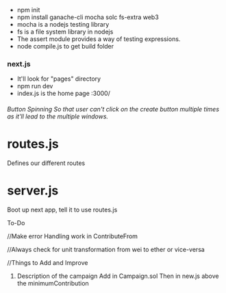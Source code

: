 - npm init
- npm install ganache-cli mocha solc fs-extra web3
- mocha is a nodejs testing library
- fs is a file system library in nodejs
- The assert module provides a way of testing expressions.
- node compile.js to get build folder
<!-- draw.io is for preparing for the frontend structre, etc. -->
### next.js

- It'll look for "pages" directory
- npm run dev
- index.js is the home page :3000/

###### Button Spinning So that user can't click on the create button multiple times as it'll lead to the multiple windows.

# routes.js
Defines our different routes

# server.js
Boot up next app, tell it to use routes.js


To-Do

//Make error Handling work in ContributeFrom

//Always check for unit transformation from wei to ether or vice-versa

//Things to Add and Improve

1. Description of the campaign
Add in Campaign.sol
Then in new.js above the minimumContribution
